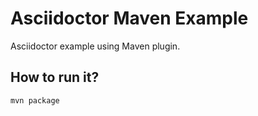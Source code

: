 # Asciidoctor Maven Example
Asciidoctor example using Maven plugin.

## How to run it?
```bash
mvn package
```